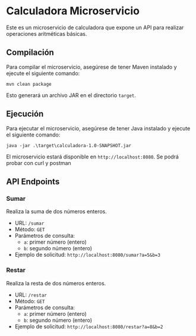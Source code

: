 # Calculadora Microservicio

Este es un microservicio de calculadora que expone un API para realizar operaciones aritméticas básicas.

## Compilación

Para compilar el microservicio, asegúrese de tener Maven instalado y ejecute el siguiente comando:

```mvn clean package```

Esto generará un archivo JAR en el directorio `target`.

## Ejecución

Para ejecutar el microservicio, asegúrese de tener Java instalado y ejecute el siguiente comando:

```java -jar .\target\calculadora-1.0-SNAPSHOT.jar```

El microservicio estará disponible en `http://localhost:8080`. Se podrá probar con curl y postman

## API Endpoints

### Sumar

Realiza la suma de dos números enteros.

- URL: `/sumar`
- Método: `GET`
- Parámetros de consulta:
  - `a`: primer número (entero)
  - `b`: segundo número (entero)
- Ejemplo de solicitud: `http://localhost:8080/sumar?a=5&b=3`

### Restar

Realiza la resta de dos números enteros.

- URL: `/restar`
- Método: `GET`
- Parámetros de consulta:
  - `a`: primer número (entero)
  - `b`: segundo número (entero)
- Ejemplo de solicitud: `http://localhost:8080/restar?a=8&b=2`
